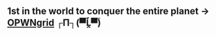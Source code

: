 ## 1st in the world to conquer the entire planet -> [OPWNgrid](https://opwngrid.xyz/leaderboard) ┌П┐(▀̿Ĺ̯▀̿)

